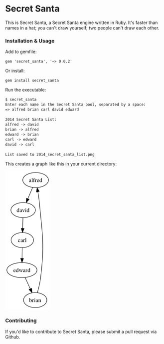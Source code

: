 # Secret Santa

This is Secret Santa, a Secret Santa engine written in Ruby. It's faster than names in a hat; you can't draw yourself; two people can't draw each other.

### Installation & Usage

Add to gemfile:
```
gem 'secret_santa', '~> 0.0.2'
```
Or install:
```
gem install secret_santa
```
Run the executable:
```
$ secret_santa
Enter each name in the Secret Santa pool, separated by a space:
=> alfred brian carl david edward

2014 Secret Santa List:
alfred -> david
brian -> alfred
edward -> brian
carl -> edward
david -> carl

List saved to 2014_secret_santa_list.png
```
This creates a graph like this in your current directory:

![2014 Secret Santa List Example](2014_secret_santa_list_example.png)

### Contributing

If you'd like to contribute to Secret Santa, please submit a pull request via Github.
